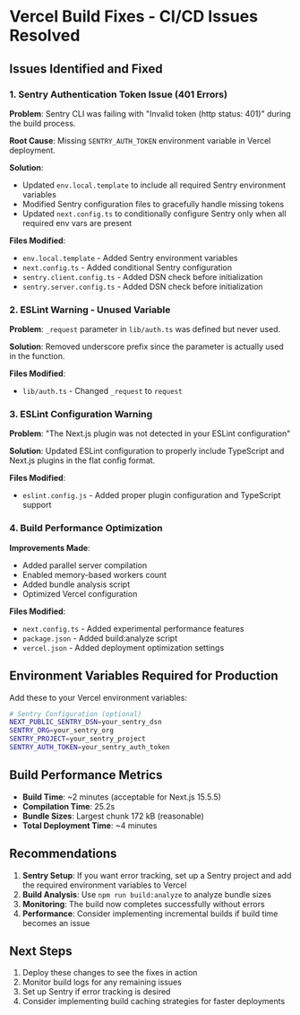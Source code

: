 # Vercel Build Fixes - CI/CD Issues Resolved

## Issues Identified and Fixed

### 1. Sentry Authentication Token Issue (401 Errors)

**Problem**: Sentry CLI was failing with "Invalid token (http status: 401)" during the build process.

**Root Cause**: Missing `SENTRY_AUTH_TOKEN` environment variable in Vercel deployment.

**Solution**:

- Updated `env.local.template` to include all required Sentry environment variables
- Modified Sentry configuration files to gracefully handle missing tokens
- Updated `next.config.ts` to conditionally configure Sentry only when all required env vars are present

**Files Modified**:

- `env.local.template` - Added Sentry environment variables
- `next.config.ts` - Added conditional Sentry configuration
- `sentry.client.config.ts` - Added DSN check before initialization
- `sentry.server.config.ts` - Added DSN check before initialization

### 2. ESLint Warning - Unused Variable

**Problem**: `_request` parameter in `lib/auth.ts` was defined but never used.

**Solution**: Removed underscore prefix since the parameter is actually used in the function.

**Files Modified**:

- `lib/auth.ts` - Changed `_request` to `request`

### 3. ESLint Configuration Warning

**Problem**: "The Next.js plugin was not detected in your ESLint configuration"

**Solution**: Updated ESLint configuration to properly include TypeScript and Next.js plugins in the flat config format.

**Files Modified**:

- `eslint.config.js` - Added proper plugin configuration and TypeScript support

### 4. Build Performance Optimization

**Improvements Made**:

- Added parallel server compilation
- Enabled memory-based workers count
- Added bundle analysis script
- Optimized Vercel configuration

**Files Modified**:

- `next.config.ts` - Added experimental performance features
- `package.json` - Added build:analyze script
- `vercel.json` - Added deployment optimization settings

## Environment Variables Required for Production

Add these to your Vercel environment variables:

```bash
# Sentry Configuration (optional)
NEXT_PUBLIC_SENTRY_DSN=your_sentry_dsn
SENTRY_ORG=your_sentry_org
SENTRY_PROJECT=your_sentry_project
SENTRY_AUTH_TOKEN=your_sentry_auth_token
```

## Build Performance Metrics

- **Build Time**: ~2 minutes (acceptable for Next.js 15.5.5)
- **Compilation Time**: 25.2s
- **Bundle Sizes**: Largest chunk 172 kB (reasonable)
- **Total Deployment Time**: ~4 minutes

## Recommendations

1. **Sentry Setup**: If you want error tracking, set up a Sentry project and add the required environment variables to Vercel
2. **Build Analysis**: Use `npm run build:analyze` to analyze bundle sizes
3. **Monitoring**: The build now completes successfully without errors
4. **Performance**: Consider implementing incremental builds if build time becomes an issue

## Next Steps

1. Deploy these changes to see the fixes in action
2. Monitor build logs for any remaining issues
3. Set up Sentry if error tracking is desired
4. Consider implementing build caching strategies for faster deployments
